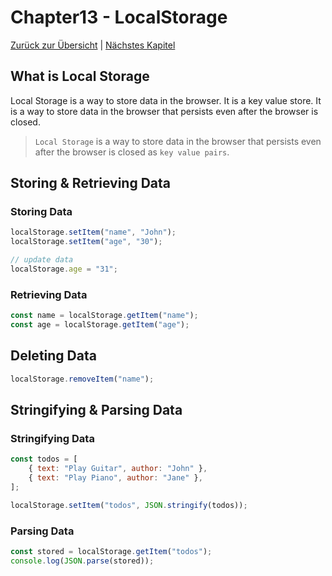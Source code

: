 # Chapter13 - LocalStorage

[Zurück zur Übersicht](/Modern-Javascript-Course/) | [Nächstes Kapitel](/Modern-Javascript-Course/chapter14-ObjectOrientedJavaScript/)

## What is Local Storage

Local Storage is a way to store data in the browser. It is a key value store. It is a way to store data in the browser that persists even after the browser is closed.

> `Local Storage` is a way to store data in the browser that persists even after the browser is closed as `key value pairs`.

## Storing & Retrieving Data

### Storing Data

```javascript
localStorage.setItem("name", "John");
localStorage.setItem("age", "30");

// update data
localStorage.age = "31";
```

### Retrieving Data

```javascript
const name = localStorage.getItem("name");
const age = localStorage.getItem("age");
```

## Deleting Data

```javascript
localStorage.removeItem("name");
```

## Stringifying & Parsing Data

### Stringifying Data

```javascript
const todos = [
	{ text: "Play Guitar", author: "John" },
	{ text: "Play Piano", author: "Jane" },
];

localStorage.setItem("todos", JSON.stringify(todos));
```

### Parsing Data

```javascript
const stored = localStorage.getItem("todos");
console.log(JSON.parse(stored));
```

